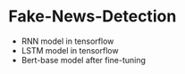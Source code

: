 # Fake-News-Detection
- RNN model in tensorflow
- LSTM model in tensorflow
- Bert-base model after fine-tuning

